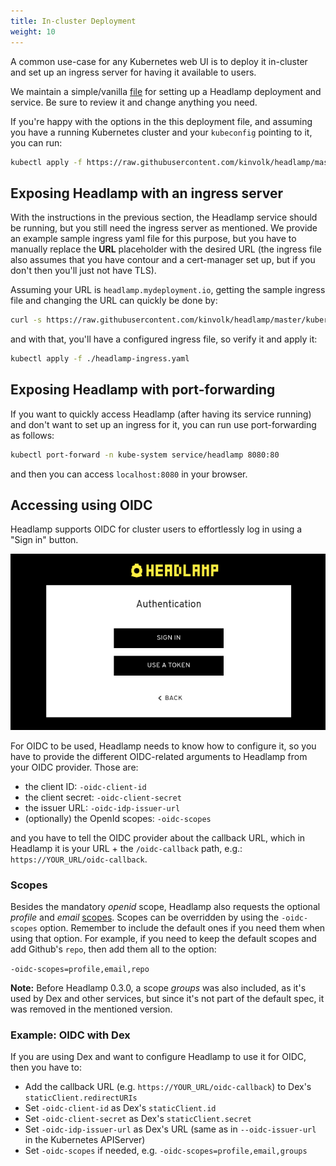 ```yaml
---
title: In-cluster Deployment
weight: 10
---
```


A common use-case for any Kubernetes web UI is to deploy it in-cluster and
set up an ingress server for having it available to users.

We maintain a simple/vanilla [file](https://github.com/kinvolk/headlamp/blob/master/kubernetes-headlamp.yaml)
for setting up a Headlamp deployment and service. Be sure to review it and change
anything you need.

If you're happy with the options in the this deployment file, and assuming
you have a running Kubernetes cluster and your `kubeconfig` pointing to it,
you can run:

```bash
kubectl apply -f https://raw.githubusercontent.com/kinvolk/headlamp/master/kubernetes-headlamp.yaml
```

## Exposing Headlamp with an ingress server

With the instructions in the previous section, the Headlamp service should be
running, but you still need the
ingress server as mentioned. We provide an example sample ingress yaml file
for this purpose, but you have to manually replace the __URL__ placeholder
with the desired URL (the ingress file also assumes that you have contour
and a cert-manager set up, but if you don't then you'll just not have TLS).

Assuming your URL is `headlamp.mydeployment.io`, getting the sample ingress
file and changing the URL can quickly be done by:

```bash
curl -s https://raw.githubusercontent.com/kinvolk/headlamp/master/kubernetes-headlamp-ingress-sample.yaml | sed -e s/__URL__/headlamp.mydeployment.io/ > headlamp-ingress.yaml
```

and with that, you'll have a configured ingress file, so verify it and apply it:
```bash
kubectl apply -f ./headlamp-ingress.yaml
```

## Exposing Headlamp with port-forwarding

If you want to quickly access Headlamp (after having its service running) and
don't want to set up an ingress for it, you can run use port-forwarding as follows:

```bash
kubectl port-forward -n kube-system service/headlamp 8080:80
```

and then you can access `localhost:8080` in your browser.

## Accessing using OIDC

Headlamp supports OIDC for cluster users to effortlessly log in using a "Sign in" button.

![screenshot the login dialog for a cluster](./oidc_button.png)

For OIDC to be used, Headlamp needs to know how to configure it, so you have to provide the different OIDC-related arguments to Headlamp from your OIDC provider. Those are:

 * the client ID: `-oidc-client-id`
 * the client secret: `-oidc-client-secret`
 * the issuer URL: `-oidc-idp-issuer-url`
 * (optionally) the OpenId scopes: `-oidc-scopes`

and you have to tell the OIDC provider about the callback URL, which in Headlamp it is your URL + the `/oidc-callback` path, e.g.:
`https://YOUR_URL/oidc-callback`.

### Scopes

Besides the mandatory _openid_ scope, Headlamp also requests the optional
_profile_ and _email_
[scopes](https://openid.net/specs/openid-connect-basic-1_0.html#Scopes).
Scopes can be overridden by using the `-oidc-scopes` option. Remember to
include the default ones if you need them when using that option.
For example, if you need to keep the default scopes and add Github's `repo`,
then add them all to the option:

  `-oidc-scopes=profile,email,repo`

**Note:** Before Headlamp 0.3.0, a scope _groups_ was also included, as it's
used by Dex and other services, but since it's not part of the default spec,
it was removed in the mentioned version.

### Example: OIDC with Dex

If you are using Dex and want to configure Headlamp to use it for OIDC,
then you have to:

  * Add the callback URL (e.g. `https://YOUR_URL/oidc-callback`) to Dex's `staticClient.redirectURIs`
  * Set `-oidc-client-id` as Dex's `staticClient.id`
  * Set `-oidc-client-secret` as Dex's `staticClient.secret`
  * Set `-oidc-idp-issuer-url` as Dex's URL (same as in `--oidc-issuer-url` in the Kubernetes APIServer)
  * Set `-oidc-scopes` if needed, e.g. `-oidc-scopes=profile,email,groups`
